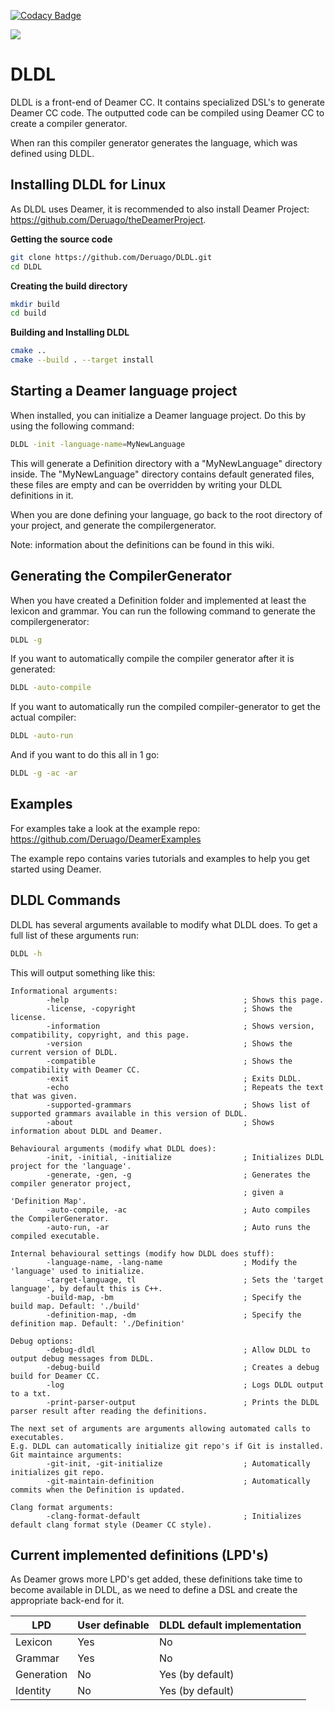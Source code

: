 [![Codacy Badge](https://app.codacy.com/project/badge/Grade/b5738e6d64d046ac92740d54194bc127)](https://www.codacy.com/gh/Deruago/DLDL/dashboard?utm_source=github.com&amp;utm_medium=referral&amp;utm_content=Deruago/DLDL&amp;utm_campaign=Badge_Grade)

[![](https://tokei.rs/b1/github/Deruago/DLDL)](https://github.com/Deruago/DLDL)

# DLDL

DLDL is a front-end of Deamer CC. It contains specialized DSL's to generate Deamer CC code. The outputted code can be compiled using Deamer CC to create a compiler generator.

When ran this compiler generator generates the language, which was defined using DLDL.

## Installing DLDL for Linux

As DLDL uses Deamer, it is recommended to also install Deamer Project: https://github.com/Deruago/theDeamerProject.

**Getting the source code**

```bash
git clone https://github.com/Deruago/DLDL.git
cd DLDL
```

**Creating the build directory**
```bash
mkdir build
cd build
```

**Building and Installing DLDL**
```bash
cmake ..
cmake --build . --target install
```

## Starting a Deamer language project
When installed, you can initialize a Deamer language project. Do this by using the following command:
```bash
DLDL -init -language-name=MyNewLanguage
```

This will generate a Definition directory with a "MyNewLanguage" directory inside.
The "MyNewLanguage" directory contains default generated files, these files are empty and can be overridden by writing your DLDL definitions in it.

When you are done defining your language, go back to the root directory of your project, and generate the compilergenerator.

Note: information about the definitions can be found in this wiki.

## Generating the CompilerGenerator

When you have created a Definition folder and implemented at least the lexicon and grammar.
You can run the following command to generate the compilergenerator:

```bash
DLDL -g
```

If you want to automatically compile the compiler generator after it is generated:
```bash
DLDL -auto-compile
```

If you want to automatically run the compiled compiler-generator to get the actual compiler:
```bash
DLDL -auto-run
```

And if you want to do this all in 1 go:
```bash
DLDL -g -ac -ar
```

## Examples

For examples take a look at the example repo: https://github.com/Deruago/DeamerExamples

The example repo contains varies tutorials and examples to help you get started using Deamer.

## DLDL Commands

DLDL has several arguments available to modify what DLDL does.
To get a full list of these arguments run:

```bash
DLDL -h
```

This will output something like this:
```
Informational arguments:
        -help                                       ; Shows this page.
        -license, -copyright                        ; Shows the license.
        -information                                ; Shows version, compatibility, copyright, and this page.
        -version                                    ; Shows the current version of DLDL.
        -compatible                                 ; Shows the compatibility with Deamer CC.
        -exit                                       ; Exits DLDL.
        -echo                                       ; Repeats the text that was given.
        -supported-grammars                         ; Shows list of supported grammars available in this version of DLDL.
        -about                                      ; Shows information about DLDL and Deamer.

Behavioural arguments (modify what DLDL does):
        -init, -initial, -initialize                ; Initializes DLDL project for the 'language'.
        -generate, -gen, -g                         ; Generates the compiler generator project,
                                                    ; given a 'Definition Map'.
        -auto-compile, -ac                          ; Auto compiles the CompilerGenerator.
        -auto-run, -ar                              ; Auto runs the compiled executable.

Internal behavioural settings (modify how DLDL does stuff):
        -language-name, -lang-name                  ; Modify the 'language' used to initialize.
        -target-language, tl                        ; Sets the 'target language', by default this is C++.
        -build-map, -bm                             ; Specify the build map. Default: './build'
        -definition-map, -dm                        ; Specify the definition map. Default: './Definition'

Debug options:
        -debug-dldl                                 ; Allow DLDL to output debug messages from DLDL.
        -debug-build                                ; Creates a debug build for Deamer CC.
        -log                                        ; Logs DLDL output to a txt.
        -print-parser-output                        ; Prints the DLDL parser result after reading the definitions.

The next set of arguments are arguments allowing automated calls to executables.
E.g. DLDL can automatically initialize git repo's if Git is installed.
Git maintaince arguments:
        -git-init, -git-initialize                  ; Automatically initializes git repo.
        -git-maintain-definition                    ; Automatically commits when the Definition is updated.

Clang format arguments:
        -clang-format-default                       ; Initializes default clang format style (Deamer CC style).
```

## Current implemented definitions (LPD's)

As Deamer grows more LPD's get added, these definitions take time to become available in DLDL, as we need to define a DSL and create the appropriate back-end for it.

| LPD        | User definable | DLDL default implementation |
| ---------- | -------------- | --------------------------- |
| Lexicon    | Yes            | No                          |
| Grammar    | Yes            | No                          |
| Generation | No             | Yes (by default)            |
| Identity   | No             | Yes (by default)            |